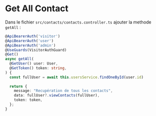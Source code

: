 # Get All Contact

Dans le fichier ```src/contacts/contacts.controller.ts``` ajouter la methode ```getAll``` :

```ts
@ApiBearerAuth('visitor')
@ApiBearerAuth('user')
@ApiBearerAuth('admin')
@UseGuards(VisitorAuthGuard)
@Get()
async getAll(
  @GetUser() user: User,
  @GetToken() token: string,
) {
  const fullUser = await this.usersService.findOneById(user.id)
  
  return {
    message: "Recupération de tous les contacts",
    data: fullUser?.viewContacts(fullUser),
    token: token,
  };
}
```
